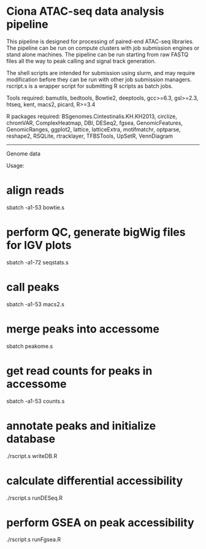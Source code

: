 # Ciona ATAC-seq data analysis pipeline
This pipeline is designed for processing of paired-end ATAC-seq libraries.
The pipeline can be run on compute clusters with job submission engines or stand alone machines. The pipeline can be run starting from raw FASTQ files all the way to peak calling and signal track generation.

The shell scripts are intended for submission using slurm, and may require modification before they can be run with other job submission managers.
rscript.s is a wrapper script for submitting R scripts as batch jobs.

Tools required: bamutils, bedtools, Bowtie2, deeptools, gcc>=6.3, gsl>=2.3, htseq, kent, macs2, picard, R>=3.4 

R packages required:  BSgenomes.Cintestinalis.KH.KH2013, circlize, chromVAR, ComplexHeatmap, DBI, DESeq2, fgsea, GenomicFeatures, GenomicRanges, ggplot2, lattice, latticeExtra, motifmatchr, optparse, reshape2, RSQLite, rtracklayer, TFBSTools, UpSetR, VennDiagram

----------------------------
Genome data

Usage:

# align reads
sbatch -a1-53 bowtie.s
# perform QC, generate bigWig files for IGV plots
sbatch -a1-72 seqstats.s
# call peaks
sbatch -a1-53 macs2.s
# merge peaks into accessome
sbatch peakome.s
# get read counts for peaks in accessome
sbatch -a1-53 counts.s
# annotate peaks and initialize database
./rscript.s writeDB.R
# calculate differential accessibility
./rscript.s runDESeq.R
# perform GSEA on peak accessibility
./rscript.s runFgsea.R
